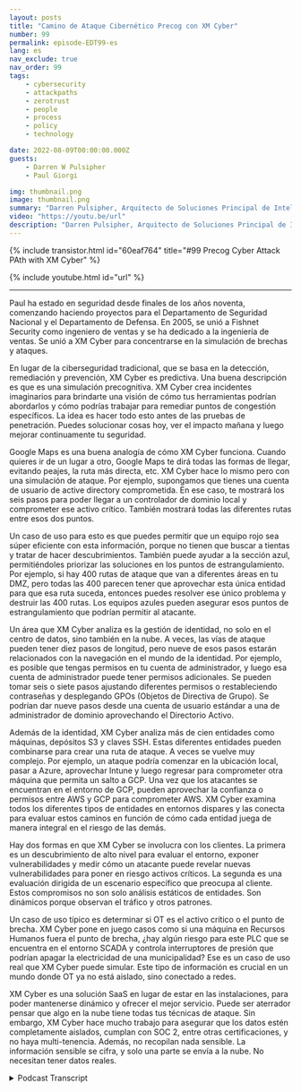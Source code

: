 ```yaml
---
layout: posts
title: "Camino de Ataque Cibernético Precog con XM Cyber"
number: 99
permalink: episode-EDT99-es
lang: es
nav_exclude: true
nav_order: 99
tags:
    - cybersecurity
    - attackpaths
    - zerotrust
    - people
    - process
    - policy
    - technology

date: 2022-08-09T00:00:00.000Z
guests:
    - Darren W Pulsipher
    - Paul Giorgi

img: thumbnail.png
image: thumbnail.png
summary: "Darren Pulsipher, Arquitecto de Soluciones Principal de Intel, y Paul Giorgi, Director de Ingeniería de Ventas de XM Cyber, discuten cómo la tecnología de XM Cyber puede ayudar a las organizaciones a descubrir caminos de ataque y reducir el riesgo."
video: "https://youtu.be/url"
description: "Darren Pulsipher, Arquitecto de Soluciones Principal de Intel, y Paul Giorgi, Director de Ingeniería de Ventas de XM Cyber, discuten cómo la tecnología de XM Cyber puede ayudar a las organizaciones a descubrir caminos de ataque y reducir el riesgo."
---
```


<div>
{% include transistor.html id="60eaf764" title="#99 Precog Cyber Attack PAth with XM Cyber" %}

{% include youtube.html id="url" %}
</div>

---

Paul ha estado en seguridad desde finales de los años noventa, comenzando haciendo proyectos para el Departamento de Seguridad Nacional y el Departamento de Defensa. En 2005, se unió a Fishnet Security como ingeniero de ventas y se ha dedicado a la ingeniería de ventas. Se unió a XM Cyber para concentrarse en la simulación de brechas y ataques.

En lugar de la ciberseguridad tradicional, que se basa en la detección, remediación y prevención, XM Cyber es predictiva. Una buena descripción es que es una simulación precognitiva. XM Cyber crea incidentes imaginarios para brindarte una visión de cómo tus herramientas podrían abordarlos y cómo podrías trabajar para remediar puntos de congestión específicos. La idea es hacer todo esto antes de las pruebas de penetración. Puedes solucionar cosas hoy, ver el impacto mañana y luego mejorar continuamente tu seguridad.

Google Maps es una buena analogía de cómo XM Cyber funciona. Cuando quieres ir de un lugar a otro, Google Maps te dirá todas las formas de llegar, evitando peajes, la ruta más directa, etc. XM Cyber hace lo mismo pero con una simulación de ataque. Por ejemplo, supongamos que tienes una cuenta de usuario de active directory comprometida. En ese caso, te mostrará los seis pasos para poder llegar a un controlador de dominio local y comprometer ese activo crítico. También mostrará todas las diferentes rutas entre esos dos puntos.

Un caso de uso para esto es que puedes permitir que un equipo rojo sea súper eficiente con esta información, porque no tienen que buscar a tientas y tratar de hacer descubrimientos. También puede ayudar a la sección azul, permitiéndoles priorizar las soluciones en los puntos de estrangulamiento. Por ejemplo, si hay 400 rutas de ataque que van a diferentes áreas en tu DMZ, pero todas las 400 parecen tener que aprovechar esta única entidad para que esa ruta suceda, entonces puedes resolver ese único problema y destruir las 400 rutas. Los equipos azules pueden asegurar esos puntos de estrangulamiento que podrían permitir al atacante.

Un área que XM Cyber analiza es la gestión de identidad, no solo en el centro de datos, sino también en la nube. A veces, las vías de ataque pueden tener diez pasos de longitud, pero nueve de esos pasos estarán relacionados con la navegación en el mundo de la identidad. Por ejemplo, es posible que tengas permisos en tu cuenta de administrador, y luego esa cuenta de administrador puede tener permisos adicionales. Se pueden tomar seis o siete pasos ajustando diferentes permisos o restableciendo contraseñas y desplegando GPOs (Objetos de Directiva de Grupo). Se podrían dar nueve pasos desde una cuenta de usuario estándar a una de administrador de dominio aprovechando el Directorio Activo.

Además de la identidad, XM Cyber analiza más de cien entidades como máquinas, depósitos S3 y claves SSH. Estas diferentes entidades pueden combinarse para crear una ruta de ataque. A veces se vuelve muy complejo. Por ejemplo, un ataque podría comenzar en la ubicación local, pasar a Azure, aprovechar Intune y luego regresar para comprometer otra máquina que permita un salto a GCP. Una vez que los atacantes se encuentran en el entorno de GCP, pueden aprovechar la confianza o permisos entre AWS y GCP para comprometer AWS. XM Cyber examina todos los diferentes tipos de entidades en entornos dispares y las conecta para evaluar estos caminos en función de cómo cada entidad juega de manera integral en el riesgo de las demás.

Hay dos formas en que XM Cyber se involucra con los clientes. La primera es un descubrimiento de alto nivel para evaluar el entorno, exponer vulnerabilidades y medir cómo un atacante puede revelar nuevas vulnerabilidades para poner en riesgo activos críticos. La segunda es una evaluación dirigida de un escenario específico que preocupa al cliente. Estos compromisos no son solo análisis estáticos de entidades. Son dinámicos porque observan el tráfico y otros patrones.

Un caso de uso típico es determinar si OT es el activo crítico o el punto de brecha. XM Cyber pone en juego casos como si una máquina en Recursos Humanos fuera el punto de brecha, ¿hay algún riesgo para este PLC que se encuentra en el entorno SCADA y controla interruptores de presión que podrían apagar la electricidad de una municipalidad? Ese es un caso de uso real que XM Cyber puede simular. Este tipo de información es crucial en un mundo donde OT ya no está aislado, sino conectado a redes.

XM Cyber es una solución SaaS en lugar de estar en las instalaciones, para poder mantenerse dinámico y ofrecer el mejor servicio. Puede ser aterrador pensar que algo en la nube tiene todas tus técnicas de ataque. Sin embargo, XM Cyber hace mucho trabajo para asegurar que los datos estén completamente aislados, cumplan con SOC 2, entre otras certificaciones, y no haya multi-tenencia. Además, no recopilan nada sensible. La información sensible se cifra, y solo una parte se envía a la nube. No necesitan tener datos reales.



<details>
<summary> Podcast Transcript </summary>

<p></p>

</details>
